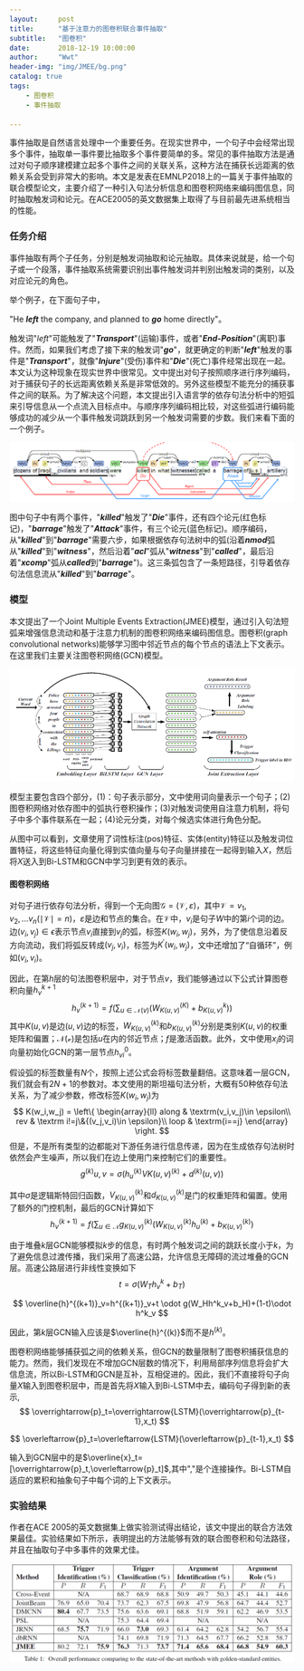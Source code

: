 ```yaml
---
layout:     post
title:      "基于注意力的图卷积联合事件抽取"
subtitle:   "图卷积"
date:       2018-12-19 10:00:00
author:     "Wwt"
header-img: "img/JMEE/bg.png"
catalog: true
tags:   
    - 图卷积
    - 事件抽取

---
```

事件抽取是自然语言处理中一个重要任务。在现实世界中，一个句子中会经常出现多个事件，抽取单一事件要比抽取多个事件要简单的多。常见的事件抽取方法是通过对句子顺序建模建立起多个事件之间的关联关系，这种方法在捕获长远距离的依赖关系会受到非常大的影响。本文是发表在EMNLP2018上的一篇关于事件抽取的联合模型论文，主要介绍了一种引入句法分析信息和图卷积网络来编码图信息，同时抽取触发词和论元。在ACE2005的英文数据集上取得了与目前最先进系统相当的性能。

### 任务介绍

事件抽取有两个子任务，分别是触发词抽取和论元抽取。具体来说就是，给一个句子或一个段落，事件抽取系统需要识别出事件触发词并判别出触发词的类别，以及对应论元的角色。

举个例子，在下面句子中，

"He ***left*** the company, and planned to ***go*** home directly"。

触发词"*left*"可能触发了"***Transport***"(运输)事件，或者"***End-Position***"(离职)事件。然而，如果我们考虑了接下来的触发词"***go***"，就更确定的判断"***left***"触发的事件是"***Transport***"，就像"***Injure***"(受伤)事件和"***Die***"(死亡)事件经常出现在一起。本文认为这种现象在现实世界中很常见。文中提出对句子按照顺序进行序列编码，对于捕获句子的长远距离依赖关系是非常低效的。另外这些模型不能充分的捕获事件之间的联系。为了解决这个问题，本文提出引入语言学的依存句法分析中的短弧来引导信息从一个点流入目标点中。与顺序序列编码相比较，对这些弧进行编码能够成功的减少从一个事件触发词跳跃到另一个触发词需要的步数。我们来看下面的一个例子。

![1](/img/JMEE/1.png)

图中句子中有两个事件，"***killed***"触发了"***Die***"事件，还有四个论元(红色标记)，"***barrage***"触发了"***Attack***"事件，有三个论元(蓝色标记)。顺序编码，从"***killed***"到"***barrage***"需要六步，如果根据依存句法树中的弧(沿着***nmod***弧从"***killed***"到"***witness***"，然后沿着"***acl***"弧从"***witness***"到"***called***"，最后沿着"***xcomp***"弧从***called***到"***barrage***")。这三条弧包含了一条短路径，引导着依存句法信息流从"***killed***"到"***barrage***"。

### 模型

本文提出了一个Joint Multiple Events Extraction(JMEE)模型，通过引入句法短弧来增强信息流动和基于注意力机制的图卷积网络来编码图信息。图卷积(graph convolutional networks)能够学习图中邻近节点的每个节点的语法上下文表示。在这里我们主要关注图卷积网络(GCN)模型。

![2](/img/JMEE/2.png)

模型主要包含四个部分，(1)：句子表示部分，文中使用词向量表示一个句子；(2)图卷积网络对依存图中的弧执行卷积操作；(3)对触发词使用自注意力机制，将句子中多个事件联系在一起；(4)论元分类，对每个候选实体进行角色分配。

从图中可以看到，文章使用了词性标注(pos)特征、实体(entity)特征以及触发词位置特征，将这些特征向量化得到实值向量与句子向量拼接在一起得到输入$X$，然后将$X$送入到Bi-LSTM和GCN中学习到更有效的表示。

#### 图卷积网络

对句子进行依存句法分析，得到一个无向图$\mathcal{G}=(\mathcal{V},\varepsilon)$，其中$\mathcal{V}=v_1,v_2,...v_n(\mid  \mathcal{V}\mid=n)$，$\varepsilon$是边和节点的集合。在$\mathcal{V}$中，$v_i$是句子$W$中的第$i$个词的边。边$(v_i,v_j) \in  {\epsilon}$表示节点$v_i$直接到$v_j$的弧，标签$K(w_i,w_j)$，另外，为了使信息沿着反方向流动，我们将弧反转成$(v_j,v_i)$，标签为$K^{'}(w_i,w_j)$，文中还增加了“自循环”，例如$(v_i,v_i)$。

因此，在第$h$层的句法图卷积层中，对于节点$v$，我们能够通过以下公式计算图卷积向量$h_v^{k+1}$
$$
h_v^{(k+1)}=f(\sum_{u\in \mathcal{N}(v)}(W^{(K)}_{K(u,v)}+b^{k}_{K(u,v)}))
$$
其中$K(u,v)$是边$(u,v)$边的标签，$W^{(k)}_{K(u,v)}$和$b^{(k)}_{K(u,v)}$分别是类别$K(u,v)$的权重矩阵和偏置；$\mathcal{N(v)}$是包括$u$在内的邻近节点；$f$是激活函数。此外，文中使用$x_i$的词向量初始化GCN的第一层节点$h_{vi}^0$。

假设弧的标签数量有$N$个，按照上述公式会将标签数量翻倍。这意味着一层GCN，我们就会有$2N+1$的参数对。本文使用的斯坦福句法分析，大概有50种依存句法关系，为了减少参数，修改标签$K(w_i,w_j)$为
$$
K(w_i,w_j) = \left\{ \begin{array}{ll}
along & \textrm(v_i,v_j)\in \epsilon\\
rev & \textrm i!=j\&{(v_j,v_i)\in \epsilon}\\
loop & \textrm{i==j}
\end{array} \right.
$$
但是，不是所有类型的边都能对下游任务进行信息传递，因为在生成依存句法树时依然会产生噪声，所以我们在边上使用门来控制它们的重要性。
$$
g^{(k)}{u,v}= \sigma(h_u^{(k)}V{K{(u,v)}^{(k)}}+d^{(k)}{(u,v)})
$$


其中$\sigma$是逻辑斯特回归函数，$V_{K(u,v)}^{(k)}$和$d_{K(u,v)}^{(k)}$是门的权重矩阵和偏置。使用了额外的门控机制，最后的GCN计算如下
$$
h_{v}^{(k+1)}=f(\sum_{u\in\mathcal{N}}g^{(k)}_{K(u,v)}(W_{K(u,v)}^{(k)}h_u^{(k)}+b^{(k)}_{K(u,v)})
$$


由于堆叠$k$层GCN能够模拟$k$步的信息，有时两个触发词之间的跳跃长度小于$k$，为了避免信息过渡传播，我们采用了高速公路，允许信息无障碍的流过堆叠的GCN层。高速公路层进行非线性变换如下
$$
t=\sigma(W_Th^{k}_v+b_T)
$$

$$
\overline{h}^{(k+1)}_v=h^{(k+1)}_v+t \odot g(W_Hh^k_v+b_H)+(1-t)\odot h^k_v
$$



因此，第$k$层GCN输入应该是$\overline{h}^{(k)}$而不是$h^{(k)}$。

图卷积网络能够捕获弧之间的依赖关系，但GCN的数量限制了图卷积捕获信息的能力。然而，我们发现在不增加GCN层数的情况下，利用局部序列信息将会扩大信息流，所以Bi-LSTM和GCN是互补，互相促进的。因此，我们不直接将句子向量$X$输入到图卷积层中，而是首先将$X$输入到Bi-LSTM中去，编码句子得到新的表示,
$$
\overrightarrow{p}_t=\overrightarrow{LSTM}(\overrightarrow{p}_{t-1},x_t)
$$

$$
\overleftarrow{p}_t=\overleftarrow{LSTM}(\overleftarrow{p}_{t-1},x_t)
$$

输入到GCN层中的是$\overline{x}_t=[\overrightarrow{p}_t,\overleftarrow{p}_t]$,其中","是个连接操作。Bi-LSTM自适应的累积和抽象句子中每个词的上下文表示。

### 实验结果

作者在ACE 2005的英文数据集上做实验测试得出结论，该文中提出的联合方法效果最佳。实验结果如下所示，表明提出的方法能够有效的联合图卷积和句法路径，并且在抽取句子中多事件的效果尤佳。

![3](/img/JMEE/3.png)





